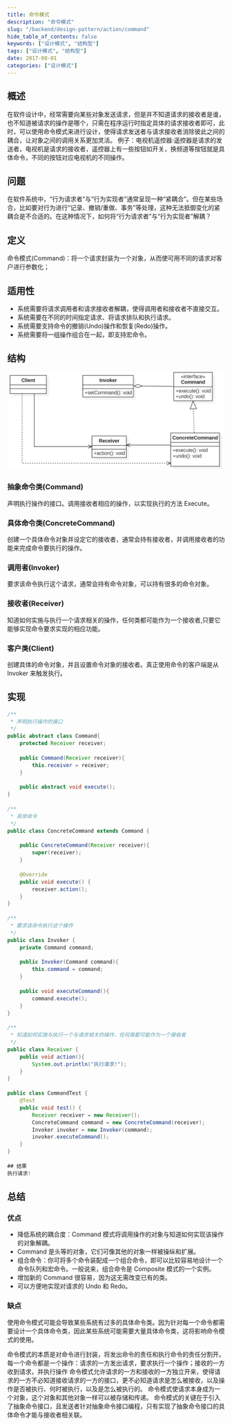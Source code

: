 ```yaml
---
title: 命令模式
description: "命令模式"
slug: "/backend/design-pattern/action/command"
hide_table_of_contents: false
keywords: ["设计模式", "结构型"]
tags: ["设计模式", "结构型"]
date: 2017-08-01
categories: ["设计模式"]
---
```

## 概述
在软件设计中，经常需要向某些对象发送请求，但是并不知道请求的接收者是谁，也不知道被请求的操作是哪个，只需在程序运行时指定具体的请求接收者即可，此时，可以使用命令模式来进行设计，使得请求发送者与请求接收者消除彼此之间的耦合，让对象之间的调用关系更加灵活。
例子：电视机遥控器:遥控器是请求的发送者，电视机是请求的接收者，遥控器上有一些按钮如开关，换频道等按钮就是具体命令，不同的按钮对应电视机的不同操作。
## 问题
在软件系统中，“行为请求者”与“行为实现者”通常呈现一种“紧耦合”。但在某些场合，比如要对行为进行“记录、撤销/重做、事务”等处理，这种无法抵御变化的紧耦合是不合适的。在这种情况下，如何将“行为请求者”与“行为实现者”解耦？
## 定义
命令模式(Command)：将一个请求封装为一个对象，从而使可用不同的请求对客户进行参数化；
## 适用性
+ 系统需要将请求调用者和请求接收者解耦，使得调用者和接收者不直接交互。
+ 系统需要在不同的时间指定请求、将请求排队和执行请求。
+ 系统需要支持命令的撤销(Undo)操作和恢复(Redo)操作。
+ 系统需要将一组操作组合在一起，即支持宏命令。
## 结构

![command](img/command.png)

### 抽象命令类(Command)

声明执行操作的接口。调用接收者相应的操作，以实现执行的方法 Execute。
### 具体命令类(ConcreteCommand)
创建一个具体命令对象并设定它的接收者，通常会持有接收者，并调用接收者的功能来完成命令要执行的操作。
### 调用者(Invoker)
要求该命令执行这个请求，通常会持有命令对象，可以持有很多的命令对象。
### 接收者(Receiver)
知道如何实施与执行一个请求相关的操作，任何类都可能作为一个接收者,只要它能够实现命令要求实现的相应功能。
### 客户类(Client)
创建具体的命令对象，并且设置命令对象的接收者。真正使用命令的客户端是从 Invoker 来触发执行。

## 实现
```java
/**
 * 声明执行操作的接口
 */
public abstract class Command{
    protected Receiver receiver;

    public Command(Receiver receiver){
        this.receiver = receiver;
    }

    public abstract void execute();
}

/**
 * 具体命令
 */
public class ConcreteCommand extends Command {

    public ConcreteCommand(Receiver receiver){
        super(receiver);
    }

    @Override
    public void execute() {
        receiver.action();
    }
}

/**
 * 要求该命令执行这个操作
 */
public class Invoker {
    private Command command;

    public Invoker(Command command){
        this.command = command;
    }

    public void executeCommand(){
        command.execute();
    }
}

/**
 * 知道如何实施与执行一个与请求相关的操作，任何类都可能作为一个接收者
 */
public class Receiver {
    public void action(){
        System.out.println("执行请求!");
    }
}

public class CommandTest {
    @Test
    public void test() {
        Receiver receiver = new Receiver();
        ConcreteCommand command = new ConcreteCommand(receiver);
        Invoker invoker = new Invoker(command);
        invoker.executeCommand();
    }
}

## 结果
执行请求!
```

## 总结
### 优点
+ 降低系统的耦合度：Command 模式将调用操作的对象与知道如何实现该操作的对象解耦。
+ Command 是头等的对象，它们可像其他的对象一样被操纵和扩展。
+ 组合命令：你可将多个命令装配成一个组合命令，即可以比较容易地设计一个命令队列和宏命令。一般说来，组合命令是 Composite 模式的一个实例。
+ 增加新的 Command 很容易，因为这无需改变已有的类。
+ 可以方便地实现对请求的 Undo 和 Redo。

### 缺点
使用命令模式可能会导致某些系统有过多的具体命令类。因为针对每一个命令都需要设计一个具体命令类，因此某些系统可能需要大量具体命令类，这将影响命令模式的使用。

命令模式的本质是对命令进行封装，将发出命令的责任和执行命令的责任分割开。
每一个命令都是一个操作：请求的一方发出请求，要求执行一个操作；接收的一方收到请求，并执行操作
命令模式允许请求的一方和接收的一方独立开来，使得请求的一方不必知道接收请求的一方的接口，更不必知道请求是怎么被接收，以及操作是否被执行、何时被执行，以及是怎么被执行的。
命令模式使请求本身成为一个对象，这个对象和其他对象一样可以被存储和传递。
命令模式的关键在于引入了抽象命令接口，且发送者针对抽象命令接口编程，只有实现了抽象命令接口的具体命令才能与接收者相关联。
